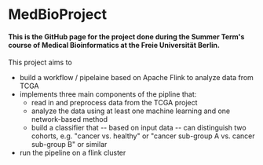 # MedBioProject

#### This is the GitHub page for the project done during the Summer Term's course of Medical Bioinformatics at the Freie Universität Berlin.


This project aims to
* build a workflow / pipelaine based on Apache Flink to analyze data from TCGA
* implements three main components of the pipline that:
  * read in and preprocess data from the TCGA project
  * analyze the data using at least one machine learning and one network-based method
  * build a classifier that -- based on input data -- can distinguish two cohorts, e.g. "cancer vs. healthy" or "cancer sub-group A vs. cancer sub-group B" or similar
* run the pipeline on a flink cluster




